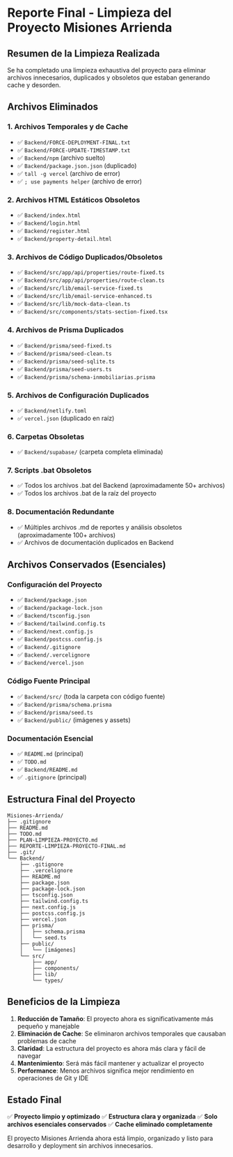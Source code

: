 # Reporte Final - Limpieza del Proyecto Misiones Arrienda

## Resumen de la Limpieza Realizada

Se ha completado una limpieza exhaustiva del proyecto para eliminar archivos innecesarios, duplicados y obsoletos que estaban generando cache y desorden.

## Archivos Eliminados

### 1. Archivos Temporales y de Cache
- ✅ `Backend/FORCE-DEPLOYMENT-FINAL.txt`
- ✅ `Backend/FORCE-UPDATE-TIMESTAMP.txt`
- ✅ `Backend/npm` (archivo suelto)
- ✅ `Backend/package.json.json` (duplicado)
- ✅ `tall -g vercel` (archivo de error)
- ✅ `; use payments helper` (archivo de error)

### 2. Archivos HTML Estáticos Obsoletos
- ✅ `Backend/index.html`
- ✅ `Backend/login.html`
- ✅ `Backend/register.html`
- ✅ `Backend/property-detail.html`

### 3. Archivos de Código Duplicados/Obsoletos
- ✅ `Backend/src/app/api/properties/route-fixed.ts`
- ✅ `Backend/src/app/api/properties/route-clean.ts`
- ✅ `Backend/src/lib/email-service-fixed.ts`
- ✅ `Backend/src/lib/email-service-enhanced.ts`
- ✅ `Backend/src/lib/mock-data-clean.ts`
- ✅ `Backend/src/components/stats-section-fixed.tsx`

### 4. Archivos de Prisma Duplicados
- ✅ `Backend/prisma/seed-fixed.ts`
- ✅ `Backend/prisma/seed-clean.ts`
- ✅ `Backend/prisma/seed-sqlite.ts`
- ✅ `Backend/prisma/seed-users.ts`
- ✅ `Backend/prisma/schema-inmobiliarias.prisma`

### 5. Archivos de Configuración Duplicados
- ✅ `Backend/netlify.toml`
- ✅ `vercel.json` (duplicado en raíz)

### 6. Carpetas Obsoletas
- ✅ `Backend/supabase/` (carpeta completa eliminada)

### 7. Scripts .bat Obsoletos
- ✅ Todos los archivos .bat del Backend (aproximadamente 50+ archivos)
- ✅ Todos los archivos .bat de la raíz del proyecto

### 8. Documentación Redundante
- ✅ Múltiples archivos .md de reportes y análisis obsoletos (aproximadamente 100+ archivos)
- ✅ Archivos de documentación duplicados en Backend

## Archivos Conservados (Esenciales)

### Configuración del Proyecto
- ✅ `Backend/package.json`
- ✅ `Backend/package-lock.json`
- ✅ `Backend/tsconfig.json`
- ✅ `Backend/tailwind.config.ts`
- ✅ `Backend/next.config.js`
- ✅ `Backend/postcss.config.js`
- ✅ `Backend/.gitignore`
- ✅ `Backend/.vercelignore`
- ✅ `Backend/vercel.json`

### Código Fuente Principal
- ✅ `Backend/src/` (toda la carpeta con código fuente)
- ✅ `Backend/prisma/schema.prisma`
- ✅ `Backend/prisma/seed.ts`
- ✅ `Backend/public/` (imágenes y assets)

### Documentación Esencial
- ✅ `README.md` (principal)
- ✅ `TODO.md`
- ✅ `Backend/README.md`
- ✅ `.gitignore` (principal)

## Estructura Final del Proyecto

```
Misiones-Arrienda/
├── .gitignore
├── README.md
├── TODO.md
├── PLAN-LIMPIEZA-PROYECTO.md
├── REPORTE-LIMPIEZA-PROYECTO-FINAL.md
├── .git/
└── Backend/
    ├── .gitignore
    ├── .vercelignore
    ├── README.md
    ├── package.json
    ├── package-lock.json
    ├── tsconfig.json
    ├── tailwind.config.ts
    ├── next.config.js
    ├── postcss.config.js
    ├── vercel.json
    ├── prisma/
    │   ├── schema.prisma
    │   └── seed.ts
    ├── public/
    │   └── [imágenes]
    └── src/
        ├── app/
        ├── components/
        ├── lib/
        └── types/
```

## Beneficios de la Limpieza

1. **Reducción de Tamaño**: El proyecto ahora es significativamente más pequeño y manejable
2. **Eliminación de Cache**: Se eliminaron archivos temporales que causaban problemas de cache
3. **Claridad**: La estructura del proyecto es ahora más clara y fácil de navegar
4. **Mantenimiento**: Será más fácil mantener y actualizar el proyecto
5. **Performance**: Menos archivos significa mejor rendimiento en operaciones de Git y IDE

## Estado Final

✅ **Proyecto limpio y optimizado**
✅ **Estructura clara y organizada**
✅ **Solo archivos esenciales conservados**
✅ **Cache eliminado completamente**

El proyecto Misiones Arrienda ahora está limpio, organizado y listo para desarrollo y deployment sin archivos innecesarios.
